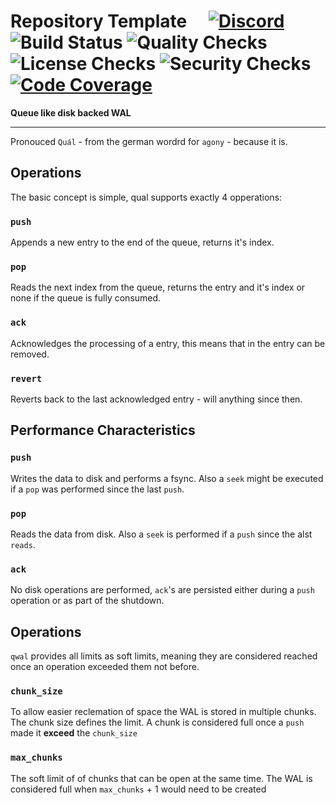 # Repository Template&emsp; [![Discord]][discord-invite] ![Build Status] ![Quality Checks] ![License Checks] ![Security Checks] [![Code Coverage]][coveralls.io]

[build status]: https://github.com/tremor-rs/qwal/workflows/Tests/badge.svg
[quality checks]: https://github.com/tremor-rs/qwal/workflows/Checks/badge.svg
[license checks]: https://github.com/tremor-rs/qwal/workflows/License%20audit/badge.svg
[security checks]: https://github.com/tremor-rs/qwal/workflows/Security%20audit/badge.svg
[code coverage]: https://coveralls.io/repos/github/tremor-rs/qwal/badge.svg?branch=main
[coveralls.io]: https://coveralls.io/github/tremor-rs/qwal?branch=main
[discord]: https://img.shields.io/discord/752801695066488843.svg?label=&logo=discord&logoColor=ffffff&color=7389D8&labelColor=6A7EC2
[discord-invite]: https://bit.ly/tremor-discord

**Queue like disk backed WAL**

---

Pronouced `Quál` - from the german wordrd for `agony` - because it is.



## Operations

The basic concept is simple, qual supports exactly 4 opperations:

### `push` 

Appends a new entry to the end of the queue, returns it's index.

### `pop`

Reads the next index from the queue, returns the entry and it's index or none if the queue
is fully consumed.

### `ack`

Acknowledges the processing of a entry, this means that in the entry can be removed.

### `revert`

Reverts back to the last acknowledged entry - will anything since then.


## Performance Characteristics

### `push`

Writes the data to disk and performs a fsync. Also a `seek` might be executed if a `pop` was 
performed  since the last `push`.

### `pop`

Reads the data from disk. Also a `seek` is performed if a `push` since the alst `reads`.

### `ack`

No disk operations are performed, `ack`'s are persisted either during a `push` operation or
as part of the shutdown.

## Operations

`qwal` provides all limits as soft limits, meaning they are considered reached once an operation
exceeded them not before.

### `chunk_size`

To allow easier reclemation of space the WAL is stored in multiple chunks. The chunk size
defines the limit. A chunk is considered full once a `push` made it **exceed** the `chunk_size`

### `max_chunks`

The soft limit of of chunks that can be open at the same time. The WAL is considered full when
`max_chunks` + 1 would need to be created

